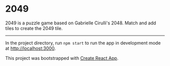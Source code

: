 # 2049

2049 is a puzzle game based on Gabrielle Cirulli's 2048. Match and add tiles to create the 2049 tile.

***

In the project directory, run `npm start` to run the app in development mode at [http://localhost:3000](http://localhost:3000).

This project was bootstrapped with [Create React App](https://github.com/facebook/create-react-app).
